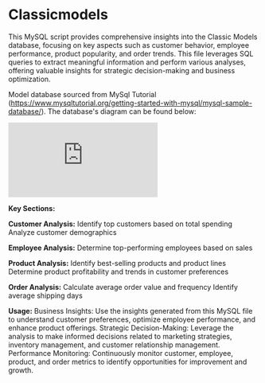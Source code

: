 # Classicmodels

This MySQL script provides comprehensive insights into the Classic Models database, focusing on key aspects such as customer behavior, employee performance, product popularity, and order trends. This file leverages SQL queries to extract meaningful information and perform various analyses, offering valuable insights for strategic decision-making and business optimization.

Model database sourced from MySql Tutorial (https://www.mysqltutorial.org/getting-started-with-mysql/mysql-sample-database/). The database's diagram can be found below:

![alt text](https://www.mysqltutorial.org/wp-content/uploads/2018/04/MySQL-Sample-Database-Diagram-PDF-A4.pdf)


**Key Sections:**

**Customer Analysis:**
  Identify top customers based on total spending
  Analyze customer demographics

**Employee Analysis:**
  Determine top-performing employees based on sales 
  
**Product Analysis:**
  Identify best-selling products and product lines
  Determine product profitability and trends in customer preferences
  
**Order Analysis:**
  Calculate average order value and frequency
  Identify average shipping days
  

**Usage:**
Business Insights: Use the insights generated from this MySQL file to understand customer preferences, optimize employee performance, and enhance product offerings.
Strategic Decision-Making: Leverage the analysis to make informed decisions related to marketing strategies, inventory management, and customer relationship management.
Performance Monitoring: Continuously monitor customer, employee, product, and order metrics to identify opportunities for improvement and growth.
